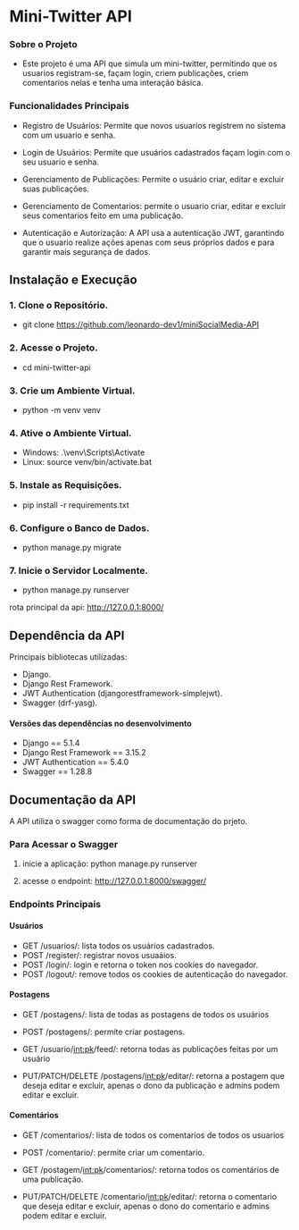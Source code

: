 # Mini-Twitter API

### Sobre o Projeto

- Este projeto é uma API que simula um mini-twitter, permitindo que os usuarios registram-se, façam login, criem publicações, criem comentarios nelas e tenha uma interação básica.

### Funcionalidades Principais

- Registro de Usuários: Permite que novos usuarios registrem no sistema com um usuario e senha.

- Login de Usuários: Permite que usuários cadastrados façam login com o seu usuario e senha.

- Gerenciamento de Publicações: Permite o usuário criar, editar e excluir suas publicações.

- Gerenciamento de Comentarios: permite o usuario criar, editar e excluir seus comentarios feito em uma publicação.

- Autenticação e Autorização: A API usa a autenticação JWT, garantindo que o usuario realize ações apenas com seus próprios dados e para garantir mais segurança de dados.

## Instalação e Execução

### 1. Clone o Repositório.

- git clone https://github.com/leonardo-dev1/miniSocialMedia-API

### 2. Acesse o Projeto.

- cd mini-twitter-api

### 3. Crie um Ambiente Virtual.

- python -m venv venv

### 4. Ative o Ambiente Virtual.

- Windows: .\venv\Scripts\Activate
- Linux: source venv/bin/activate.bat

### 5. Instale as Requisições.

- pip install -r requirements.txt

### 6. Configure o Banco de Dados.

- python manage.py migrate

### 7. Inicie o Servidor Localmente.

- python manage.py runserver

rota principal da api: http://127.0.0.1:8000/

## Dependência da API

Principais bibliotecas utilizadas:

- Django.
- Django Rest Framework.
- JWT Authentication (djangorestframework-simplejwt).
- Swagger (drf-yasg).

#### Versões das dependências no desenvolvimento

- Django == 5.1.4
- Django Rest Framework == 3.15.2
- JWT Authentication == 5.4.0
- Swagger == 1.28.8

## Documentação da API

A API utiliza o swagger como forma de documentação do prjeto.

### Para Acessar o Swagger

1. inicie a aplicação:
python manage.py runserver

2. acesse o endpoint:
http://127.0.0.1:8000/swagger/

### Endpoints Principais

#### Usuários

- GET /usuarios/: lista todos os usuários cadastrados.
- POST /register/: registrar novos usuaáios.
- POST /login/: login e retorna o token nos cookies do navegador.
- POST /logout/: remove todos os cookies de autenticação do navegador.

#### Postagens

- GET /postagens/: lista de todas as postagens de todos os usuários
- POST /postagens/: permite criar postagens.

- GET /usuario/<int:pk>/feed/: retorna todas as publicações feitas por um usuário
- PUT/PATCH/DELETE /postagens/<int:pk>/editar/: retorna a postagem que deseja editar e excluir, apenas o dono da publicação e admins podem editar e excluir.

#### Comentários

- GET /comentarios/: lista de todos os comentarios de todos os usuarios
- POST /comentario/: permite criar um comentario.

- GET /postagem/<int:pk>/comentarios/: retorna todos os comentários de uma publicação.
- PUT/PATCH/DELETE /comentario/<int:pk>/editar/: retorna o comentario que deseja editar e excluir, apenas o dono do comentario e admins podem editar e excluir.